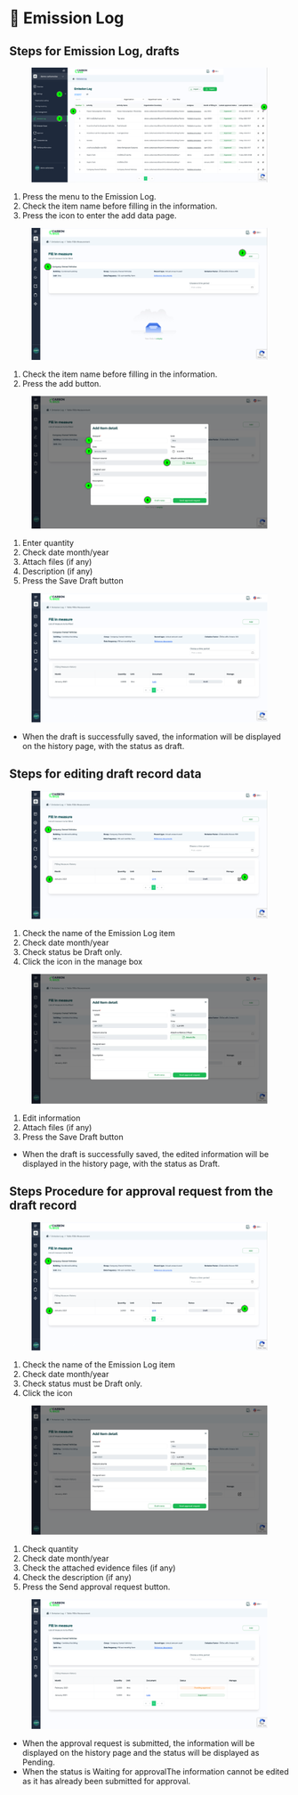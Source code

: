 # 📝 Emission Log

## Steps for Emission Log, drafts

<figure><img src="../.gitbook/assets/image (6).png" alt=""><figcaption></figcaption></figure>

1. Press the menu to the Emission Log.
2. ﻿﻿﻿Check the item name before filling in the information.
3. Press the icon to enter the add data page.



<figure><img src="../.gitbook/assets/image (1) (1) (1) (1) (1) (1) (1).png" alt=""><figcaption></figcaption></figure>

1. Check the item name before filling in the information.
2. Press the add button.



<figure><img src="../.gitbook/assets/image (2) (1) (1) (1) (1) (1).png" alt=""><figcaption></figcaption></figure>

1. Enter quantity
2. ﻿﻿﻿Check date month/year
3. ﻿﻿﻿Attach files (if any)
4. ﻿﻿﻿Description (if any)
5. ﻿﻿﻿Press the Save Draft button



<figure><img src="../.gitbook/assets/image (3) (1) (1).png" alt=""><figcaption></figcaption></figure>

* When the draft is successfully saved, the information will be displayed on the history page, with the status as draft.



## Steps for editing draft record data

<figure><img src="../.gitbook/assets/image (4) (1).png" alt=""><figcaption></figcaption></figure>

1. Check the name of the Emission Log item
2. Check date month/year&#x20;
3. Check status be Draft only.&#x20;
4. Click the icon in the manage box



<figure><img src="../.gitbook/assets/image (5) (1).png" alt=""><figcaption></figcaption></figure>

1. Edit information
2. ﻿﻿﻿Attach files (if any)
3. ﻿﻿﻿Press the Save Draft button

* When the draft is successfully saved, the edited information will be displayed in the history page, with the status as Draft.

## Steps Procedure for approval request from the draft record

<figure><img src="../.gitbook/assets/image (6) (1).png" alt=""><figcaption></figcaption></figure>

1. Check the name of the Emission Log item
2. ﻿﻿﻿Check date month/year
3. ﻿﻿﻿Check status must be Draft only.
4. ﻿﻿﻿Click the icon



<figure><img src="../.gitbook/assets/image (7).png" alt=""><figcaption></figcaption></figure>

1. Check quantity
2. ﻿﻿﻿Check date month/year
3. ﻿﻿﻿Check the attached evidence files (if any)
4. ﻿﻿﻿Check the description (if any)
5. ﻿﻿﻿Press the Send approval request button.



<figure><img src="../.gitbook/assets/image (8).png" alt=""><figcaption></figcaption></figure>

* When the approval request is submitted, the information will be displayed on the history page and the status will be displayed as Pending.
* When the status is Waiting for approvalThe information cannot be edited as it has already been submitted for approval.
